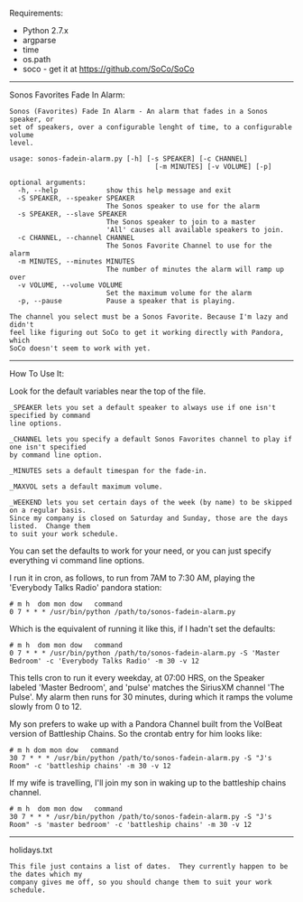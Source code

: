 Requirements:

* Python 2.7.x
 * argparse
 * time
 * os.path
 * soco - get it at https://github.com/SoCo/SoCo

----
Sonos Favorites Fade In  Alarm:
    
    Sonos (Favorites) Fade In Alarm - An alarm that fades in a Sonos speaker, or 
    set of speakers, over a configurable lenght of time, to a configurable volume
    level.
    
    usage: sonos-fadein-alarm.py [-h] [-s SPEAKER] [-c CHANNEL]
                                        [-m MINUTES] [-v VOLUME] [-p]
    
    optional arguments:
      -h, --help            show this help message and exit
      -S SPEAKER, --speaker SPEAKER
                            The Sonos speaker to use for the alarm
      -s SPEAKER, --slave SPEAKER
                            The Sonos speaker to join to a master
                            'All' causes all available speakers to join.
      -c CHANNEL, --channel CHANNEL
                            The Sonos Favorite Channel to use for the alarm
      -m MINUTES, --minutes MINUTES
                            The number of minutes the alarm will ramp up over
      -v VOLUME, --volume VOLUME
                            Set the maximum volume for the alarm
      -p, --pause           Pause a speaker that is playing.
    
    The channel you select must be a Sonos Favorite. Because I'm lazy and didn't
    feel like figuring out SoCo to get it working directly with Pandora, which
    SoCo doesn't seem to work with yet.

----

How To Use It:

Look for the default variables near the top of the file.

    _SPEAKER lets you set a default speaker to always use if one isn't specified by command
    line options.

    _CHANNEL lets you specify a default Sonos Favorites channel to play if one isn't specified
    by command line option.

    _MINUTES sets a default timespan for the fade-in.

    _MAXVOL sets a default maximum volume.

    _WEEKEND lets you set certain days of the week (by name) to be skipped on a regular basis.
    Since my company is closed on Saturday and Sunday, those are the days listed.  Change them
    to suit your work schedule.

You can set the defaults to work for your need, or you can just specify everything vi command line options.

I run it in cron, as follows, to run from 7AM to 7:30 AM, playing the 'Everybody Talks Radio' pandora station:

    # m h  dom mon dow   command
    0 7 * * * /usr/bin/python /path/to/sonos-fadein-alarm.py 

Which is the equivalent of running it like this, if I hadn't set the defaults:

    # m h  dom mon dow   command
    0 7 * * * /usr/bin/python /path/to/sonos-fadein-alarm.py -S 'Master Bedroom' -c 'Everybody Talks Radio' -m 30 -v 12

This tells cron to run it every weekday, at 07:00 HRS, on the Speaker labeled
'Master Bedroom', and 'pulse' matches the SiriusXM channel 'The Pulse'.  My alarm
then runs for 30 minutes, during which it ramps the volume slowly from 0 to 12.

My son prefers to wake up with a Pandora Channel built from the VolBeat version
of Battleship Chains.  So the crontab entry for him looks like:

    # m h dom mon dow   command
    30 7 * * * /usr/bin/python /path/to/sonos-fadein-alarm.py -S "J's Room" -c 'battleship chains' -m 30 -v 12

If my wife is travelling, I'll join my son in waking up to the battleship chains channel.

    # m h  dom mon dow   command
    30 7 * * * /usr/bin/python /path/to/sonos-fadein-alarm.py -S "J's Room" -s 'master bedroom' -c 'battleship chains' -m 30 -v 12

----

holidays.txt

    This file just contains a list of dates.  They currently happen to be the dates which my 
    company gives me off, so you should change them to suit your work schedule.


